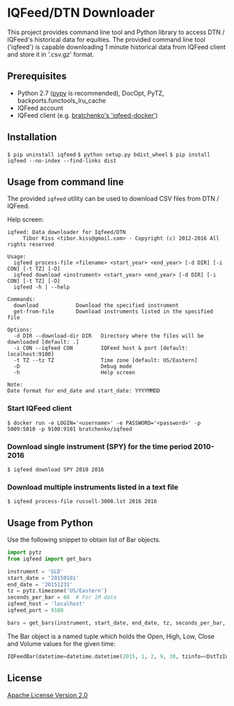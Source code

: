 # IQFeed/DTN Downloader
This project provides command line tool and Python library to access DTN / IQFeed's historical data for equities. The provided command line tool ('iqfeed') is capable downloading 1 minute historical data from IQFeed client and store it in '.csv.gz' format.

## Prerequisites
 * Python 2.7 ([pypy](http://pypy.org) is recommended), DocOpt, PyTZ, backports.functools_lru_cache
 * IQFeed account
 * IQFeed client (e.g. [bratchenko's 'iqfeed-docker'](https://github.com/bratchenko/docker-iqfeed))

## Installation
`$ pip uninstall iqfeed`
`$ python setup.py bdist_wheel`
`$ pip install iqfeed --no-index --find-links dist`

## Usage from command line
The provided `iqfeed` utility can be used to download CSV files from DTN / IQFeed.

Help screen:
```
iqfeed: Data downloader for Iqfeed/DTN
     Tibor Kiss <tibor.kiss@gmail.com> - Copyright (c) 2012-2016 All rights reserved

Usage:
  iqfeed process-file <filename> <start_year> <end_year> [-d DIR] [-i CON] [-t TZ] [-D]
  iqfeed download <instrument> <start_year> <end_year> [-d DIR] [-i CON] [-t TZ] [-D]
  iqfeed -h | --help

Commands:
  download            Download the specified instrument
  get-from-file       Download instruments listed in the specified file

Options:
  -d DIR --download-dir DIR   Directory where the files will be downloaded [default: .]
  -i CON --iqfeed CON         IQFeed host & port [default: localhost:9100]
  -t TZ --tz TZ               Time zone [default: US/Eastern]
  -D                          Debug mode
  -h                          Help screen

Note:
Date format for end_date and start_date: YYYYMMDD
```

### Start IQFeed client
`$ docker run -e LOGIN='<username>' -e PASSWORD='<password>' -p 5009:5010 -p 9100:9101 bratchenko/iqfeed`

### Download single instrument (SPY) for the time period 2010-2016
`$ iqfeed download SPY 2010 2016`

### Download multiple instruments listed in a text file
`$ iqfeed process-file russell-3000.lst 2016 2016`


## Usage from Python
Use the following snippet to obtain list of Bar objects.
```python
import pytz
from iqfeed import get_bars

instrument = 'GLD'
start_date = '20150101'
end_date = '20151231'
tz = pytz.timezone('US/Eastern')
seconds_per_bar = 60  # For 1M data
iqfeed_host = 'localhost'
iqfeed_port = 9100

bars = get_bars(instrument, start_date, end_date, tz, seconds_per_bar, iqfeed_host, iqfeed_port)
```

The Bar object is a named tuple which holds the Open, High, Low, Close and Volume values for the given time:
```python
IQFeedBar(datetime=datetime.datetime(2015, 1, 2, 9, 30, tzinfo=<DstTzInfo 'US/Eastern' EST-1 day, 19:00:00 STD>), open=112.46, high=112.46, low=112.45, close=112.46, volume=192104)
```

## License
[Apache License Version 2.0](http://www.apache.org/licenses/)